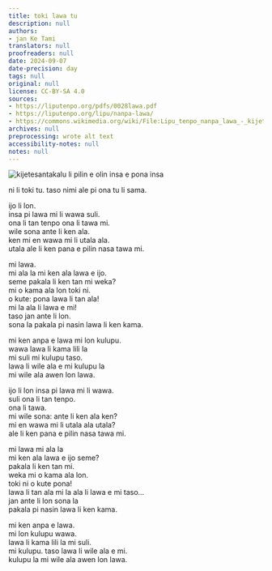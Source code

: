 ```yaml
---
title: toki lawa tu
description: null
authors:
- jan Ke Tami
translators: null
proofreaders: null
date: 2024-09-07
date-precision: day
tags: null
original: null
license: CC-BY-SA 4.0
sources:
- https://liputenpo.org/pdfs/0028lawa.pdf
- https://liputenpo.org/lipu/nanpa-lawa/
- https://commons.wikimedia.org/wiki/File:Lipu_tenpo_nanpa_lawa_-_kijetesantakalu.png
archives: null
preprocessing: wrote alt text
accessibility-notes: null
notes: null
---
```


![kijetesantakalu li pilin e olin insa e pona insa](https://upload.wikimedia.org/wikipedia/commons/4/4c/Lipu_tenpo_nanpa_lawa_-_kijetesantakalu.png)

ni li toki tu. taso nimi ale pi ona tu li sama.



ijo li lon.  
insa pi lawa mi li wawa suli.  
ona li tan tenpo ona li tawa mi.  
wile sona ante li ken ala.  
ken mi en wawa mi li utala ala.  
utala ale li ken pana e pilin nasa tawa mi.

mi lawa.  
mi ala la mi ken ala lawa e ijo.  
seme pakala li ken tan mi weka?  
mi o kama ala lon toki ni.  
o kute: pona lawa li tan ala!  
mi la ala li lawa e mi!  
taso jan ante li lon.  
sona la pakala pi nasin lawa li ken kama.

mi ken anpa e lawa mi lon kulupu.  
wawa lawa li kama lili la  
mi suli mi kulupu taso.  
lawa li wile ala e mi kulupu la  
mi wile ala awen lon lawa.



ijo li lon insa pi lawa mi li wawa.  
suli ona li tan tenpo.  
ona li tawa.  
mi wile sona: ante li ken ala ken?  
mi en wawa mi li utala ala utala?  
ale li ken pana e pilin nasa tawa mi.

mi lawa mi ala la  
mi ken ala lawa e ijo seme?  
pakala li ken tan mi.  
weka mi o kama ala lon.  
toki ni o kute pona!  
lawa li tan ala mi la ala li lawa e mi taso...  
jan ante li lon sona la  
pakala pi nasin lawa li ken kama.

mi ken anpa e lawa.  
mi lon kulupu wawa.  
lawa li kama lili la mi suli.  
mi kulupu. taso lawa li wile ala e mi.  
kulupu la mi wile ala awen lon lawa.